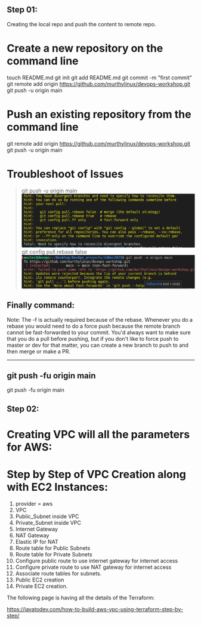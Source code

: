 
Step 01:
-------

Creating the local repo and push the content to remote repo.

# Create a new repository on the command line
 
touch README.md
git init
git add README.md
git commit -m "first commit"
git remote add origin https://github.com/murthylinux/devops-workshop.git
git push -u origin main
 
# Push an existing repository from the command line
 
git remote add origin https://github.com/murthylinux/devops-workshop.git
git push -u origin main

# Troubleshoot of Issues

> git push -u origin main 
 ![Alt text](image.png)
 > git config pull.rebase false
![Alt text](image-1.png)

Finally command: 
---------------
Note: 
The -f is actually required because of the rebase. Whenever you do a rebase you would need to do a force push because the remote branch cannot be fast-forwarded to your commit. You'd always want to make sure that you do a pull before pushing, but if you don't like to force push to master or dev for that matter, you can create a new branch to push to and then merge or make a PR.

----
git push -fu origin main
----


git push -fu origin main 
  

Step 02:
-------

# Creating VPC will all the parameters for AWS:


# Step by Step of VPC Creation along with EC2 Instances:
 
 1. provider = aws
 2. VPC 
 3. Public_Subnet inside VPC
 4. Private_Subnet inside VPC
 5. Internet Gateway
 6. NAT Gateway
 7. Elastic IP for NAT
 8. Route table for Public Subnets
 9. Route table for Private Subnets
 10. Configure public route to use internet gateway for internet access
 11. Configure private route to use NAT gateway for internet access
 12. Associate route tables for subnets.
 13. Public EC2 creation
 14. Private EC2 creation. 


The following page is having all the details of the Terraform:

https://javatodev.com/how-to-build-aws-vpc-using-terraform-step-by-step/
